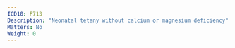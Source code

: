 ```yaml
---
ICD10: P713
Description: "Neonatal tetany without calcium or magnesium deficiency"
Matters: No
Weight: 0
---
```


